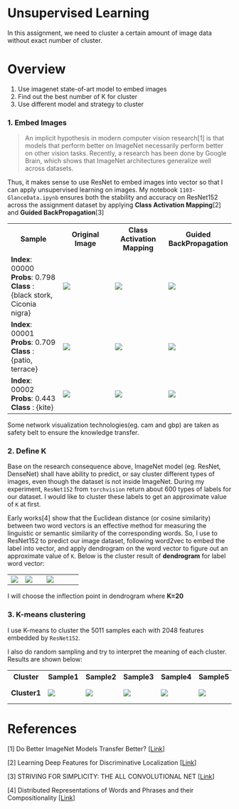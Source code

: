 # Unsupervised Learning

In this assignment, we need to cluster a certain amount of image data without exact number of cluster.


# Overview
1. Use imagenet state-of-art model to embed images
2. Find out the best number of K for cluster
3. Use different model and strategy to cluster

### 1. Embed Images
> An implicit hypothesis in modern computer vision research[1] is that models that perform better on ImageNet necessarily perform better on other vision tasks. 
Recently, a research has been done by Google Brain, which shows that ImageNet architectures generalize well across datasets. 

Thus, it makes sense to use ResNet to embed images into vector so that I can apply unsupervised learning on images. My notebook `1103-GlanceData.ipynb` ensures both the stability and accuracy on ResNet152 across the assignment dataset by applying **Class Activation Mapping**[2] and **Guided BackPropagation**[3]

<table border=0 >
    <tbody>
        <tr>
            <th align="center" valign="center">  <b>Sample</b> </th>
            <th align="center" valign="center"> <b>Original Image</b></th>
            <th align="center" valign="center"> <b>Class Activation Mapping</b></th>
            <th align="center" valign="center"> <b>Guided BackPropagation</b></th>
        </tr>
        <tr>
            <td align="left" valign="center" width="25%">  <b>Index</b>: 00000 <br />   <b>Probs</b>: 0.798<br />   <b>Class </b>: {black stork, Ciconia nigra}  </td>
            <td width="25%"> <img src="https://github.com/sysu-zjw/MSBD-2018Fall/blob/master/img/5002A3_00000.jpg"> </td>
            <td width="25%"> <img src="https://github.com/sysu-zjw/MSBD-2018Fall/blob/master/img/5002A3_00000_cam.png"> </td>
            <td width="25%"> <img src="https://github.com/sysu-zjw/MSBD-2018Fall/blob/master/img/5002A3_00000_gbp.png"> </td>
        </tr>
        <tr>
            <td align="left" valign="center" width="25%">  <b>Index</b>: 00001 <br />   <b>Probs</b>: 0.709<br />   <b>Class </b>: {patio, terrace}  </td>
            <td width="25%"> <img src="https://github.com/sysu-zjw/MSBD-2018Fall/blob/master/img/5002A3_00001.jpg"> </td>
            <td width="25%"> <img src="https://github.com/sysu-zjw/MSBD-2018Fall/blob/master/img/5002A3_00001_cam.png"> </td>
            <td width="25%"> <img src="https://github.com/sysu-zjw/MSBD-2018Fall/blob/master/img/5002A3_00001_gbp.png"> </td>
        </tr>
        <tr>
            <td align="left" valign="center" width="25%">  <b>Index</b>: 00002 <br />   <b>Probs</b>: 0.443<br />   <b>Class </b>: {kite}  </td>
            <td width="25%"> <img src="https://github.com/sysu-zjw/MSBD-2018Fall/blob/master/img/5002A3_00002.jpg"> </td>
            <td width="25%"> <img src="https://github.com/sysu-zjw/MSBD-2018Fall/blob/master/img/5002A3_00002_cam.png"> </td>
            <td width="25%"> <img src="https://github.com/sysu-zjw/MSBD-2018Fall/blob/master/img/5002A3_00002_gbp.png"> </td>
        </tr>
    </tbody>
</table>



Some network visualization technologies(eg. cam and gbp) are taken as safety belt to ensure the knowledge transfer.



### 2. Define K
Base on the research consequence above, ImageNet model (eg. ResNet, DenseNet) shall have ability to predict, or say cluster different types of images, even though the dataset is not inside ImageNet. During my experiment, `ResNet152` from `torchvision` return about 600 types of labels for our dataset. I would like to cluster these labels to get an approximate value of `K` at first.

Early works[4] show that the Euclidean distance (or cosine similarity) between two word vectors is an effective method for measuring the linguistic or semantic similarity of the corresponding words. So, I use to ResNet152 to predict our image dataset, following word2vec to embed the label into vector, and apply dendrogram on the word vector to figure out an approximate value of `K`. Below is the cluster result of **dendrogram** for label word vector: 

<table border=0 >
    <tbody>
        <tr>
            <td width="20%" > <img src="https://github.com/sysu-zjw/MSBD-2018Fall/blob/master/img/5002A3_Dendrogram500.png"> </td>
            <td width="30%"> <img src="https://github.com/sysu-zjw/MSBD-2018Fall/blob/master/img/5002A3_Dendrogram200.png"> </td>
            <td width="50%"> <img src="https://github.com/sysu-zjw/MSBD-2018Fall/blob/master/img/5002A3_Dendrogram100.png"> </td>
        </tr>
    </tbody>
</table>

I will choose the inflection point in dendrogram where **K=20**

### 3. K-means clustering
I use K-means to cluster the 5011 samples each with 2048 features embedded by `ResNet152`. 

I also do random sampling and try to interpret the meaning of each cluster. Results are shown below:
<table border=0 >
    <tbody>
        <tr>
            <th align="center" valign="center" width="10%">  <b>Cluster</b> </th>
            <th align="center" valign="center" width="15%"> <b>Sample1</b></th>
            <th align="center" valign="center" width="15%"> <b>Sample2</b></th>
            <th align="center" valign="center" width="15%"> <b>Sample3</b></th>
            <th align="center" valign="center" width="15%"> <b>Sample4</b></th>
            <th align="center" valign="center" width="15%"> <b>Sample5</b></th>
            <th align="center" valign="center" width="15%"> <b>Interpret</b></th>
        </tr>
        <tr>
            <td align="left" valign="center" width="10%">  <b>Cluster1</b>
            <td width="15%" > <img src="https://github.com/sysu-zjw/MSBD-2018Fall/blob/master/img/5002A3_label0_Image558.jpg"> </td>
            <td width="15%" > <img src="https://github.com/sysu-zjw/MSBD-2018Fall/blob/master/img/5002A3_label0_Image1579.jpg"> </td>
            <td width="15%" > <img src="https://github.com/sysu-zjw/MSBD-2018Fall/blob/master/img/5002A3_label0_Image2134.jpg"> </td>
            <td width="15%"> <img src="https://github.com/sysu-zjw/MSBD-2018Fall/blob/master/img/5002A3_label0_Image2782.jpg"> </td>
            <td width="15%"> <img src="https://github.com/sysu-zjw/MSBD-2018Fall/blob/master/img/5002A3_label0_Image4603.jpg"> </td>
            <td align="left" valign="center" width="15%">  <b>Interpret</b>: Dog
        </tr>
    </tbody>
</table>




# References

[1] Do Better ImageNet Models Transfer Better? [[Link](https://arxiv.org/pdf/1805.08974.pdf)]

[2] Learning Deep Features for Discriminative Localization [[Link](https://arxiv.org/pdf/1512.04150.pdf)]

[3] STRIVING FOR SIMPLICITY: THE ALL CONVOLUTIONAL NET [[Link](https://arxiv.org/pdf/1412.6806.pdf)]

[4] Distributed Representations of Words and Phrases and their Compositionality [[Link](http://papers.nips.cc/paper/5021-distributed-representations-of-words-and-phrases-and-their-compositionality.pdf)]
